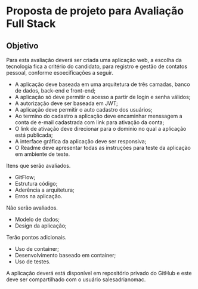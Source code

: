 # Proposta de projeto para Avaliação Full Stack
## Objetivo
Para esta avaliação deverá ser criada uma aplicação web, a escolha da tecnologia fica a critério do candidato, para registro e gestão de contatos pessoal, conforme esoecificações a seguir.
- A aplicação deve baseada em uma arquitetura de três camadas, banco de dados, back-end e front-end;
- A aplicação só deve permitir o acesso a partir de login e senha válidos;
- A autorização deve ser baseada em JWT;
- A aplicação deve permitir o auto cadastro dos usuários;
- Ao termino do cadastro a aplicação deve encaminhar menssagem a conta de e-mail cadastrada com link para ativação da conta;
- O link de ativação deve direcionar para o domínio no qual a aplicação está publicada;
- A interface gráfica da aplicação deve ser responsiva;
- O Readme deve apresentar todas as instruçòes para teste da aplicaçào em ambiente de teste.

Itens que serão avaliados.
- GitFlow;
- Estrutura código;
- Aderência a arquitetura;
- Erros na aplicação.

Não serão avaliados.
- Modelo de dados;
- Design da aplicação;

Terão pontos adicionais.
- Uso de container;
- Desenvolvimento baseado em container;
- Uso de testes.

A aplicação deverá está disponível em repositório privado do GitHub e este deve ser compartilhado com o usuário salesadrianomac. 
